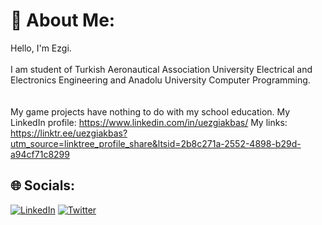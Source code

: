 # 💫 About Me:
Hello, I'm Ezgi.<br><br>I am student of Turkish Aeronautical Association University Electrical and Electronics Engineering and Anadolu University Computer Programming.<br><br> <br><be>
My game projects have nothing to do with my school education.
My LinkedIn profile: https://www.linkedin.com/in/uezgiakbas/
My links: https://linktr.ee/uezgiakbas?utm_source=linktree_profile_share&ltsid=2b8c271a-2552-4898-b29d-a94cf71c8299


## 🌐 Socials:
[![LinkedIn](https://img.shields.io/badge/LinkedIn-%230077B5.svg?logo=linkedin&logoColor=white)](https://linkedin.com/in/uezgiakbas)
[![Twitter](https://img.shields.io/badge/Twitter-%231DA1F2.svg?logo=Twitter&logoColor=white)](https://twitter.com/uezgiakbas) 


<!-- Proudly created with GPRM ( https://gprm.itsvg.in ) -->
